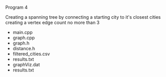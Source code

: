 Program 4

Creating a spanning tree by connecting a starting city to it's closest cities creating a vertex edge count no more than 3



  * main.cpp
  * graph.cpp
  * graph.h
  * distance.h
  * filtered_cities.csv
  * results.txt
  * graphViz.dat
  * results.txt


